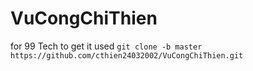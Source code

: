# VuCongChiThien
for 99 Tech
to get it used ``` git clone -b master https://github.com/cthien24032002/VuCongChiThien.git ```
